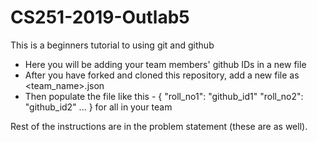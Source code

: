 # CS251-2019-Outlab5
This is a beginners tutorial to using git and github

* Here you will be adding your team members' github IDs in a new file
* After you have forked and cloned this repository, add a new file as <team_name>.json 
* Then populate the file like this - 
	{
		"roll_no1": "github_id1"
		"roll_no2": "github_id2"
		...
	}
  for all in your team

Rest of the instructions are in the problem statement (these are as well).
